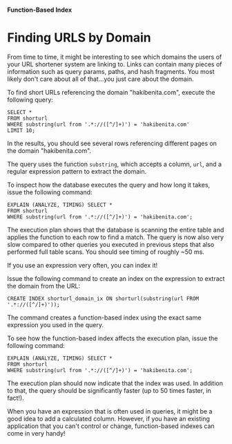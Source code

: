 #### Function-Based Index

# Finding URLS by Domain

From time to time, it might be interesting to see which domains the users of your URL shortener system are linking to. Links can contain many pieces of information such as query params, paths, and hash fragments. You most likely don't care about all of that...you just care about the domain.

To find short URLs referencing the domain "hakibenita.com", execute the following query:

```
SELECT *
FROM shorturl
WHERE substring(url from '.*://([^/]+)') = 'hakibenita.com'
LIMIT 10;
```

In the results, you should see several rows referencing different pages on the domain "hakibenita.com".

The query uses the function `substring`, which accepts a column, `url`, and a regular expression pattern to extract the domain.

To inspect how the database executes the query and how long it takes, issue the following command:

```
EXPLAIN (ANALYZE, TIMING) SELECT *
FROM shorturl
WHERE substring(url from '.*://([^/]+)') = 'hakibenita.com';
```

The execution plan shows that the database is scanning the entire table and applies the function to each row to find a match. The query is now also very slow compared to other queries you executed in previous steps that also performed full table scans. You should see timing of roughly ~50 ms.

If you use an expression very often, you can index it!

Issue the following command to create an index on the expression to extract the domain from the URL:

```
CREATE INDEX shorturl_domain_ix ON shorturl(substring(url FROM '.*://([^/]+)'));
```

The command creates a function-based index using the exact same expression you used in the query.

To see how the function-based index affects the execution plan, issue the following command:

```
EXPLAIN (ANALYZE, TIMING) SELECT *
FROM shorturl
WHERE substring(url from '.*://([^/]+)') = 'hakibenita.com';
```

The execution plan should now indicate that the index was used. In addition to that, the query should be significantly faster (up to 50 times faster, in fact!).

When you have an expression that is often used in queries, it might be a good idea to add a calculated column. However, if you have an existing application that you can't control or change, function-based indexes can come in very handy!
